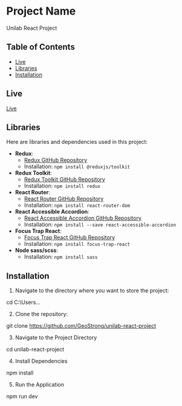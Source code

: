 # Project Name

Unilab React Project

## Table of Contents

- [Live](#live)
- [Libraries](#libraries)
- [Installation](#installation)

## Live

[Live](https://geostrong.github.io/unilab-react-project/#/)

## Libraries

Here are libraries and dependencies used in this project:

- **Redux**:
  - [Redux GitHub Repository](https://github.com/reduxjs/redux)
  - Installation: `npm install @reduxjs/toolkit`
- **Redux Toolkit**:
  - [Redux Toolkit GitHub Repository](https://github.com/reduxjs/redux-toolkit)
  - Installation: `npm install redux`
- **React Router**:
  - [React Router GitHub Repository](https://github.com/ReactTraining/react-router)
  - Installation: `npm install react-router-dom`
- **React Accessible Accordion**:
  - [React Accessible Accordion GitHub Repository](https://github.com/springload/react-accessible-accordion)
  - Installation: `npm install --save react-accessible-accordion`
- **Focus Trap React**:
  - [Focus Trap React GitHub Repository](https://github.com/focus-trap/focus-trap-react)
  - Installation: `npm install focus-trap-react`
- **Node sass/scss**:
  - Installation: `npm install sass`

## Installation

1. Navigate to the directory where you want to store the project:

cd C:\Users\...

2. Clone the repository:

git clone https://github.com/GeoStrong/unilab-react-project

3. Navigate to the Project Directory

cd unilab-react-project

4. Install Dependencies

npm install

5. Run the Application

npm run dev
